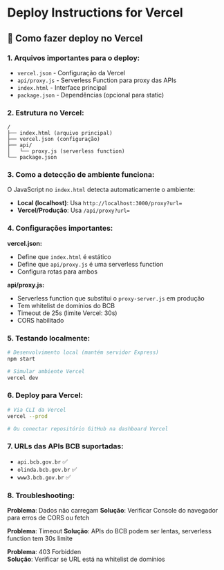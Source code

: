 # Deploy Instructions for Vercel

## 🚀 Como fazer deploy no Vercel

### 1. Arquivos importantes para o deploy:
- `vercel.json` - Configuração da Vercel
- `api/proxy.js` - Serverless Function para proxy das APIs
- `index.html` - Interface principal
- `package.json` - Dependências (opcional para static)

### 2. Estrutura no Vercel:
```
/
├── index.html (arquivo principal)
├── vercel.json (configuração)
├── api/
│   └── proxy.js (serverless function)
└── package.json
```

### 3. Como a detecção de ambiente funciona:

O JavaScript no `index.html` detecta automaticamente o ambiente:

- **Local (localhost)**: Usa `http://localhost:3000/proxy?url=`
- **Vercel/Produção**: Usa `/api/proxy?url=`

### 4. Configurações importantes:

**vercel.json:**
- Define que `index.html` é estático
- Define que `api/proxy.js` é uma serverless function
- Configura rotas para ambos

**api/proxy.js:**
- Serverless function que substitui o `proxy-server.js` em produção
- Tem whitelist de domínios do BCB
- Timeout de 25s (limite Vercel: 30s)
- CORS habilitado

### 5. Testando localmente:

```bash
# Desenvolvimento local (mantém servidor Express)
npm start

# Simular ambiente Vercel
vercel dev
```

### 6. Deploy para Vercel:

```bash
# Via CLI da Vercel
vercel --prod

# Ou conectar repositório GitHub na dashboard Vercel
```

### 7. URLs das APIs BCB suportadas:
- `api.bcb.gov.br` ✅
- `olinda.bcb.gov.br` ✅  
- `www3.bcb.gov.br` ✅

### 8. Troubleshooting:

**Problema**: Dados não carregam
**Solução**: Verificar Console do navegador para erros de CORS ou fetch

**Problema**: Timeout
**Solução**: APIs do BCB podem ser lentas, serverless function tem 30s limite

**Problema**: 403 Forbidden  
**Solução**: Verificar se URL está na whitelist de domínios
